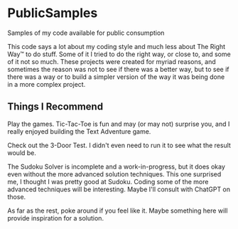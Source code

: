 # PublicSamples

Samples of my code available for public consumption

This code says a lot about my coding style and much less about The Right Way&trade; to do stuff. Some of it I tried to do the right way, or close to, and some of it not so much. These projects were created for myriad reasons, and sometimes the reason was not to see if there was a better way, but to see if there was a way or to build a simpler version of the way it was being done in a more complex project.

## Things I Recommend

Play the games. Tic-Tac-Toe is fun and may (or may not) surprise you, and I really enjoyed building the Text Adventure game.

Check out the 3-Door Test. I didn't even need to run it to see what the result would be.

The Sudoku Solver is incomplete and a work-in-progress, but it does okay even without the more advanced solution techniques. This one surprised me, I thought I was pretty good at Sudoku. Coding some of the more advanced techniques will be interesting. Maybe I'll consult with ChatGPT on those.

As far as the rest, poke around if you feel like it. Maybe something here will provide inspiration for a solution.
